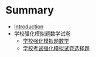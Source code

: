 # Summary

* [Introduction](README.md)
* 学校强化模拟题数学试卷
    * [学校强化模拟题数学](./1学校考试强化模拟/GUETQianghuaMoniShijuan.md)
    * [学校考试强化模拟试卷选择题](./1学校考试强化模拟/GUETQianghuaMoniShijuanChoiceQuestions.md)

